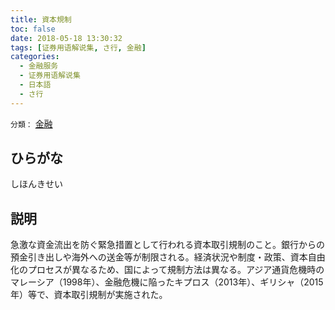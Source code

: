 ```yaml
---
title: 資本規制
toc: false
date: 2018-05-18 13:30:32
tags: [证券用语解说集, さ行, 金融]
categories:
  - 金融服务
  - 证券用语解说集
  - 日本語
  - さ行
---
```


`分類：` [金融](/tags/金融/)

## ひらがな

しほんきせい

## 説明

急激な資金流出を防ぐ緊急措置として行われる資本取引規制のこと。銀行からの預金引き出しや海外への送金等が制限される。経済状況や制度・政策、資本自由化のプロセスが異なるため、国によって規制方法は異なる。アジア通貨危機時のマレーシア（1998年）、金融危機に陥ったキプロス（2013年）、ギリシャ（2015年）等で、資本取引規制が実施された。

